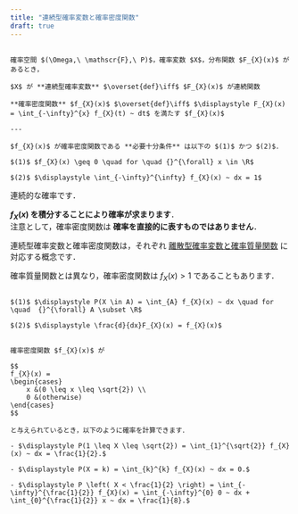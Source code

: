 ```yaml
---
title: "連続型確率変数と確率密度関数"
draft: true
---
```


~~~definition:連続型確率変数と確率密度関数

確率空間 $(\Omega,\ \mathscr{F},\ P)$，確率変数 $X$，分布関数 $F_{X}(x)$ があるとき，

$X$ が **連続型確率変数** $\overset{def}\iff$ $F_{X}(x)$ が連続関数

**確率密度関数** $f_{X}(x)$ $\overset{def}\iff$ $\displaystyle F_{X}(x) = \int_{-\infty}^{x} f_{X}(t) ~ dt$ を満たす $f_{X}(x)$

---

$f_{X}(x)$ が確率密度関数である **必要十分条件** は以下の $(1)$ かつ $(2)$．

$(1)$ $f_{X}(x) \geq 0 \quad for \quad {}^{\forall} x \in \R$

$(2)$ $\displaystyle \int_{-\infty}^{\infty} f_{X}(x) ~ dx = 1$

~~~

連続的な確率です．

**$f_{X}(x)$ を積分することにより確率が求まります**．  
注意として，確率密度関数は **確率を直接的に表すものではありません**．  

連続型確率変数と確率密度関数は，それぞれ [離散型確率変数と確率質量関数](/mathematics/statistics/random-variable/discrete) に対応する概念です．

確率質量関数とは異なり，確率密度関数は $f_{X}(x) > 1$ であることもあります．  

~~~theorem:確率密度関数の性質

$(1)$ $\displaystyle P(X \in A) = \int_{A} f_{X}(x) ~ dx \quad for \quad  {}^{\forall} A \subset \R$

$(2)$ $\displaystyle \frac{d}{dx}F_{X}(x) = f_{X}(x)$

~~~

~~~spoiler:open:例

確率密度関数 $f_{X}(x)$ が

$$
f_{X}(x) =
\begin{cases}
    x &(0 \leq x \leq \sqrt{2}) \\
    0 &(otherwise)
\end{cases}
$$

と与えられているとき，以下のように確率を計算できます．

- $\displaystyle P(1 \leq X \leq \sqrt{2}) = \int_{1}^{\sqrt{2}} f_{X}(x) ~ dx = \frac{1}{2}.$

- $\displaystyle P(X = k) = \int_{k}^{k} f_{X}(x) ~ dx = 0.$

- $\displaystyle P \left( X < \frac{1}{2} \right) = \int_{-\infty}^{\frac{1}{2}} f_{X}(x) = \int_{-\infty}^{0} 0 ~ dx + \int_{0}^{\frac{1}{2}} x ~ dx = \frac{1}{8}.$

~~~
